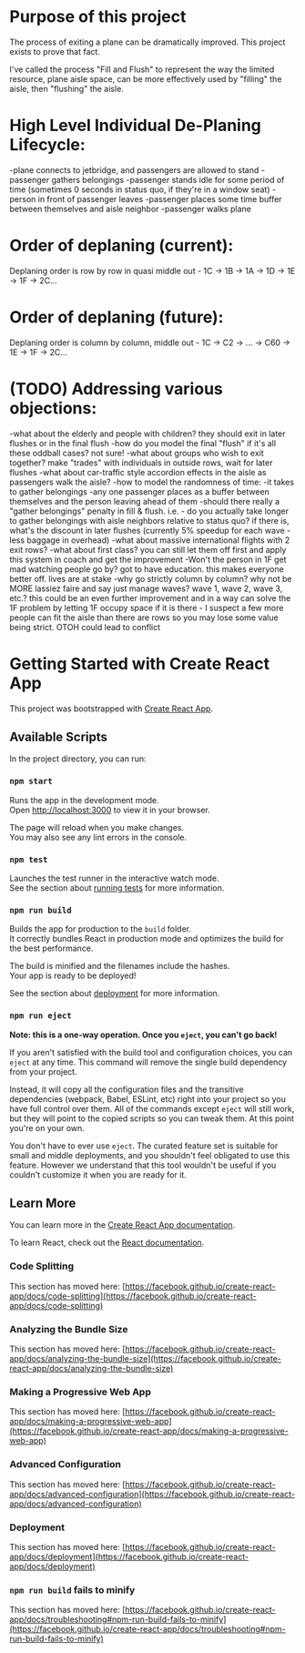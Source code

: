 # Purpose of this project
The process of exiting a plane can be dramatically improved. This project exists to prove that fact.

I've called the process "Fill and Flush" to represent the way the limited resource, plane aisle space, can be more effectively used by "filling" the aisle, then "flushing" the aisle.

# High Level Individual De-Planing Lifecycle:
-plane connects to jetbridge, and passengers are allowed to stand
-passenger gathers belongings
-passenger stands idle for some period of time (sometimes 0 seconds in status quo, if they're in a window seat)
-person in front of passenger leaves
-passenger places some time buffer between themselves and aisle neighbor
-passenger walks plane

# Order of deplaning (current):
Deplaning order is row by row in quasi middle out - 1C -> 1B -> 1A -> 1D -> 1E -> 1F -> 2C...

# Order of deplaning (future):
Deplaning order is column by column, middle out - 1C -> C2 -> ... -> C60 -> 1E -> 1F -> 2C...

# (TODO) Addressing various objections:
-what about the elderly and people with children?
  they should exit in later flushes or in the final flush
  -how do you model the final "flush" if it's all these oddball cases?
    not sure!
-what about groups who wish to exit together?
  make "trades" with individuals in outside rows, wait for later flushes
-what about car-traffic style accordion effects in the aisle as passengers walk the aisle?
-how to model the randomness of time:
  -it takes to gather belongings
  -any one passenger places as a buffer between themselves and the person leaving ahead of them
-should there really a "gather belongings" penalty in fill & flush. i.e. - do you actually take longer to gather belongings with aisle neighbors relative to status quo? if there is, what's the discount in later flushes (currently 5% speedup for each wave - less baggage in overhead)
-what about massive international flights with 2 exit rows?
-what about first class?
  you can still let them off first and apply this system in coach and get the improvement
-Won't the person in 1F get mad watching people go by?
  got to have education. this makes everyone better off. lives are at stake
-why go strictly column by column? why not be MORE lassiez faire and say just manage waves? wave 1, wave 2, wave 3, etc.?
  this could be an even further improvement and in a way can solve the 1F problem by letting 1F occupy space if it is there - I suspect a few more people can fit the aisle than there are rows so you may lose some value being strict. OTOH could lead to conflict

# Getting Started with Create React App

This project was bootstrapped with [Create React App](https://github.com/facebook/create-react-app).

## Available Scripts

In the project directory, you can run:

### `npm start`

Runs the app in the development mode.\
Open [http://localhost:3000](http://localhost:3000) to view it in your browser.

The page will reload when you make changes.\
You may also see any lint errors in the console.

### `npm test`

Launches the test runner in the interactive watch mode.\
See the section about [running tests](https://facebook.github.io/create-react-app/docs/running-tests) for more information.

### `npm run build`

Builds the app for production to the `build` folder.\
It correctly bundles React in production mode and optimizes the build for the best performance.

The build is minified and the filenames include the hashes.\
Your app is ready to be deployed!

See the section about [deployment](https://facebook.github.io/create-react-app/docs/deployment) for more information.

### `npm run eject`

**Note: this is a one-way operation. Once you `eject`, you can't go back!**

If you aren't satisfied with the build tool and configuration choices, you can `eject` at any time. This command will remove the single build dependency from your project.

Instead, it will copy all the configuration files and the transitive dependencies (webpack, Babel, ESLint, etc) right into your project so you have full control over them. All of the commands except `eject` will still work, but they will point to the copied scripts so you can tweak them. At this point you're on your own.

You don't have to ever use `eject`. The curated feature set is suitable for small and middle deployments, and you shouldn't feel obligated to use this feature. However we understand that this tool wouldn't be useful if you couldn't customize it when you are ready for it.

## Learn More

You can learn more in the [Create React App documentation](https://facebook.github.io/create-react-app/docs/getting-started).

To learn React, check out the [React documentation](https://reactjs.org/).

### Code Splitting

This section has moved here: [https://facebook.github.io/create-react-app/docs/code-splitting](https://facebook.github.io/create-react-app/docs/code-splitting)

### Analyzing the Bundle Size

This section has moved here: [https://facebook.github.io/create-react-app/docs/analyzing-the-bundle-size](https://facebook.github.io/create-react-app/docs/analyzing-the-bundle-size)

### Making a Progressive Web App

This section has moved here: [https://facebook.github.io/create-react-app/docs/making-a-progressive-web-app](https://facebook.github.io/create-react-app/docs/making-a-progressive-web-app)

### Advanced Configuration

This section has moved here: [https://facebook.github.io/create-react-app/docs/advanced-configuration](https://facebook.github.io/create-react-app/docs/advanced-configuration)

### Deployment

This section has moved here: [https://facebook.github.io/create-react-app/docs/deployment](https://facebook.github.io/create-react-app/docs/deployment)

### `npm run build` fails to minify

This section has moved here: [https://facebook.github.io/create-react-app/docs/troubleshooting#npm-run-build-fails-to-minify](https://facebook.github.io/create-react-app/docs/troubleshooting#npm-run-build-fails-to-minify)
